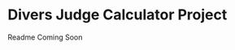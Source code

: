 # Divers Judge Calculator Project

Readme Coming Soon
<!-- Photo Heading
*******************
About the app 
*****************


-->
